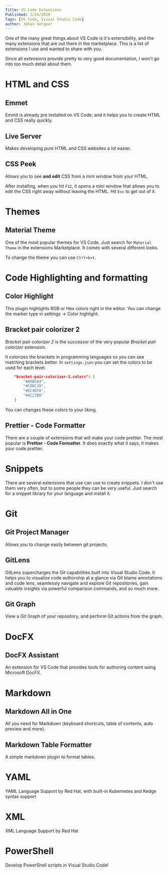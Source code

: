 ```yaml
---
Title: VS Code Extensions
Published: 3/24/2019
Tags: [VS Code, Visual Studio Code]
author: Johan Vergeer
---
```


One of the many great things about VS Code is it's extensibility, and the many extensions that are out there in the marketplace. This is a list of extensions I use and wanted to share with you.

Since all extensions provide pretty to very good documentation, I won't go into too much detail about them. 

# HTML and CSS
## Emmet

Emmit is already pre installed on VS Code, and it helps you to create HTML and CSS really quickly. 

## Live Server

Makes developing pure HTML and CSS websites a lot easier. 

## CSS Peek

Allows you to see __and edit__ CSS from a mini window from your HTML. 

After installing, when you hit `F12`, it opens a mini window that allows you to edit the CSS right away without leaving the HTML. Hit `Esc` to get out of it.

# Themes

## Material Theme

One of the most popular themes for VS Code. Just search for `Material Theme` in the extensions Marketplace. It comes with several different looks.

To change the theme you can use `Ctrl+k+t`.

# Code Highlighting and formatting

## Color Highlight

This plugin highlights RGB or Hex colors right in the editor. You can change the marker type in settings &rarr; Color highlight.

## Bracket pair colorizer 2

_Bracket pair colorizer 2_ is the successor of the very popular _Bracket pair colorizer_ extension.

It colorizes the brackets in programming languages so you can see matching brackets better. In `settings.json` you can set the colors to be used for each level.

```json
    "bracket-pair-colorizer-2.colors": [
        "#00BCD4",
        "#CDDC39",
        "#EC407A",
        "#9C27B0"
    ]
```

You can changes these colors to your liking.

## Prettier - Code Formatter

There are a couple of extensions that will make your code prettier. The most popular is __Prettier - Code Formatter__. It does exactly what it says, it makes your code prettier.

# Snippets

There are several extensions that use can use to create snippets. I don't use them very often, but to some people they can be very useful.
Just search for a snippet library for your language and install it. 

# Git

## Git Project Manager

Allows you to change easily between git projects.

## GitLens

GitLens supercharges the Git capabilities built into Visual Studio Code. It helps you to visualize code authorship at a glance via Git blame annotations and code lens, seamlessly navigate and explore Git repositories, gain valuable insights via powerful comparison commands, and so much more.

## Git Graph

View a Git Graph of your repository, and perform Git actions from the graph.

# DocFX

## DocFX Assistant

An extension for VS Code that provides tools for authoring content using Microsoft DocFX.

# Markdown

## Markdown All in One

All you need for Markdown (keyboard shortcuts, table of contents, auto preview and more).

## Markdown Table Formatter

A simple markdown plugin to format tables.

# YAML

YAML Language Support by Red Hat, with built-in Kubernetes and Kedge syntax support

# XML

XML Language Support by Red Hat

# PowerShell

Develop PowerShell scripts in Visual Studio Code!

